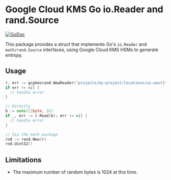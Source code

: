 # Google Cloud KMS Go io.Reader and rand.Source

[![GoDoc](https://img.shields.io/badge/go-documentation-blue.svg?style=flat-square)](https://go.pkg.dev/github.com/sethvargo/gcpkms-rand)

This package provides a struct that implements Go's `io.Reader` and `math/rand.Source` interfaces, using Google Cloud KMS HSMs to generate entropy.

## Usage

```go
r, err := gcpkmsrand.NewReader("projects/my-project/locations/us-east1")
if err != nil {
  // handle error
}

// Directly
b := make([]byte, 32)
if _, err := r.Read(b); err != nil {
  // handle error
}

// Via the math package
rnd := rand.New(r)
rnd.Uint32()
```

## Limitations
-   The maximum number of random bytes is 1024 at this time.
